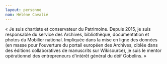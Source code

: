 ```yaml
---
layout: personne
nom: Hélène Cavalié
---
```


« Je suis chartiste et conservateur du Patrimoine. Depuis
2015, je suis responsable du service des Archives, bibliothèque,
documentation et photos du Mobilier national. Impliquée dans la mise
en ligne des données (en masse pour l'ouverture du portail européen
des Archives, ciblée dans des éditions collaboratives de manuscrits
sur Wikisource), je suis le mentor opérationnel des entrepreneurs
d'intérêt général du déif Gobelins. »
